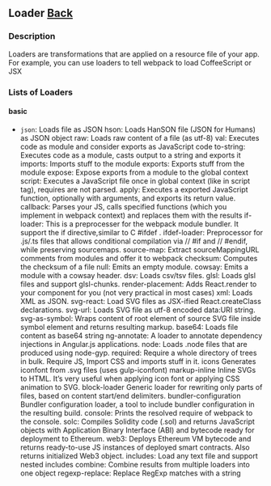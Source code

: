 ## Loader [Back](./../webpack.md)

### Description

Loaders are transformations that are applied on a resource file of your app. For example, you can use loaders to tell webpack to load CoffeeScript or JSX

### Lists of Loaders

#### basic

- `json`: Loads file as JSON
hson: Loads HanSON file (JSON for Humans) as JSON object
raw: Loads raw content of a file (as utf-8)
val: Executes code as module and consider exports as JavaScript code
to-string: Executes code as a module, casts output to a string and exports it
imports: Imports stuff to the module
exports: Exports stuff from the module
expose: Expose exports from a module to the global context
script: Executes a JavaScript file once in global context (like in script tag), requires are not parsed.
apply: Executes a exported JavaScript function, optionally with arguments, and exports its return value.
callback: Parses your JS, calls specified functions (which you implement in webpack context) and replaces them with the results
if-loader: This is a preprocesser for the webpack module bundler. It support the if directive,similar to C #ifdef .
ifdef-loader: Preprocessor for .js/.ts files that allows conditional compilation via // #if and // #endif, while preserving sourcemaps.
source-map: Extract sourceMappingURL comments from modules and offer it to webpack
checksum: Computes the checksum of a file
null: Emits an empty module.
cowsay: Emits a module with a cowsay header.
dsv: Loads csv/tsv files.
glsl: Loads glsl files and support glsl-chunks.
render-placement: Adds React.render to your component for you (not very practical in most cases)
xml: Loads XML as JSON.
svg-react: Load SVG files as JSX-ified React.createClass declarations.
svg-url: Loads SVG file as utf-8 encoded data:URI string.
svg-as-symbol: Wraps content of root element of source SVG file inside symbol element and returns resulting markup.
base64: Loads file content as base64 string
ng-annotate: A loader to annotate dependency injections in Angular.js applications.
node: Loads .node files that are produced using node-gyp.
required: Require a whole directory of trees in bulk. Require JS, Import CSS and imports stuff in it.
icons Generates iconfont from .svg files (uses gulp-iconfont)
markup-inline Inline SVGs to HTML. It’s very useful when applying icon font or applying CSS animation to SVG.
block-loader Generic loader for rewriting only parts of files, based on content start/end delimiters.
bundler-configuration Bundler configuration loader, a tool to include bundler configuration in the resulting build.
console: Prints the resolved require of webpack to the console.
solc: Compiles Solidity code (.sol) and returns JavaScript objects with Application Binary Interface (ABI) and bytecode ready for deployment to Ethereum.
web3: Deploys Ethereum VM bytecode and returns ready-to-use JS instances of deployed smart contracts. Also returns initialized Web3 object.
includes: Load any text file and support nested includes
combine: Combine results from multiple loaders into one object
regexp-replace: Replace RegExp matches with a string

